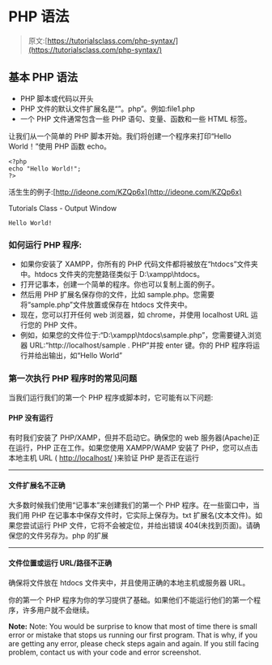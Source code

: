 # PHP 语法

> 原文:[https://tutorialsclass.com/php-syntax/](https://tutorialsclass.com/php-syntax/)

## 基本 PHP 语法

*   PHP 脚本或代码以开头
*   PHP 文件的默认文件扩展名是“”。php”。例如:file1.php
*   一个 PHP 文件通常包含一些 PHP 语句、变量、函数和一些 HTML 标签。

让我们从一个简单的 PHP 脚本开始。我们将创建一个程序来打印“Hello World！”使用 PHP 函数 echo。

```
<?php
echo "Hello World!";
?>
```

活生生的例子:[http://ideone.com/KZQp6x](http://ideone.com/KZQp6x)

Tutorials Class - Output Window

```
Hello World!
```

### 如何运行 PHP 程序:

*   如果你安装了 XAMPP，你所有的 PHP 代码文件都将被放在“htdocs”文件夹中。htdocs 文件夹的完整路径类似于 D:\xampp\htdocs。
*   打开记事本，创建一个简单的程序。你也可以复制上面的例子。
*   然后用 PHP 扩展名保存你的文件，比如 sample.php。您需要将“sample.php”文件放置或保存在 htdocs 文件夹中。
*   现在，您可以打开任何 web 浏览器，如 chrome，并使用 localhost URL 运行您的 PHP 文件。
*   例如，如果您的文件位于:“D:\xampp\htdocs\sample.php”，您需要键入浏览器 URL:“http://localhost/sample . PHP”并按 enter 键。你的 PHP 程序将运行并给出输出，如“Hello World”

### 第一次执行 PHP 程序时的常见问题

当我们运行我们的第一个 PHP 程序或脚本时，它可能有以下问题:

#### PHP 没有运行

有时我们安装了 PHP/XAMP，但并不启动它。确保您的 web 服务器(Apache)正在运行，PHP 正在工作。如果您使用 XAMPP/WAMP 安装了 PHP，您可以点击本地主机 URL ( [http://localhost/](http://localhost/) )来验证 PHP 是否正在运行

* * *

#### 文件扩展名不正确

大多数时候我们使用“记事本”来创建我们的第一个 PHP 程序。在一些窗口中，当我们用 PHP 在记事本中保存文件时，它实际上保存为。txt 扩展名(文本文件)。如果您尝试运行 PHP 文件，它将不会被定位，并给出错误 404(未找到页面)。请确保您的文件另存为。php 的扩展

* * *

#### 文件位置或运行 URL/路径不正确

确保将文件放在 htdocs 文件夹中，并且使用正确的本地主机或服务器 URL。

你的第一个 PHP 程序为你的学习提供了基础。如果他们不能运行他们的第一个程序，许多用户就不会继续。

**Note:** Note: You would be surprise to know that most of time there is small error or mistake that stops us running our first program. That is why, if you are getting any error, please check steps again and again. If you still facing problem, contact us with your code and error screenshot.